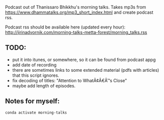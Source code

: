 Podcast out of Thanissaro Bhikkhu's morning talks. Takes mp3s from https://www.dhammatalks.org/mp3_short_index.html and create podcast rss.

Podcast rss should be available here (updated every hour): 
http://jirinadvornik.com/morning-talks-metta-forest/morning_talks.rss

## TODO:
- put it into itunes, or somewhere, so it can be found from podcast appg
- add date of recording
- there are sometimes links to some extended material (pdfs with articles) that this script ignores.
- fix decoding of titles: "Attention to WhatÃ¢Â€Â™s Close"
- maybe add length of episodes.

## Notes for myself:
```
conda activate morning-talks

```